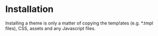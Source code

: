 
# Installation

Installing a theme is only a matter of copying the temp!ates 
(e.g. \*.tmpl files), CSS, assets and any Javascript files.

